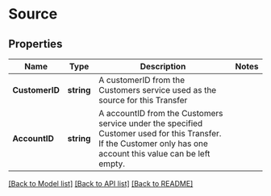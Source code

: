 # Source

## Properties

Name | Type | Description | Notes
------------ | ------------- | ------------- | -------------
**CustomerID** | **string** | A customerID from the Customers service used as the source for this Transfer | 
**AccountID** | **string** | A accountID from the Customers service under the specified Customer used for this Transfer. If the Customer only has one account this value can be left empty. | 

[[Back to Model list]](../README.md#documentation-for-models) [[Back to API list]](../README.md#documentation-for-api-endpoints) [[Back to README]](../README.md)


